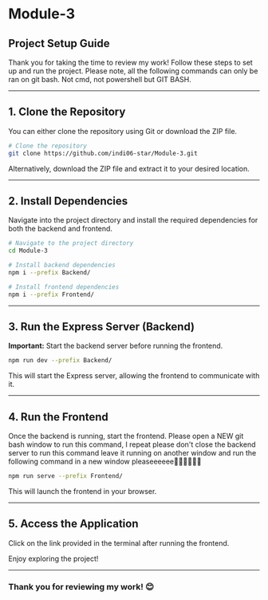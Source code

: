 # Module-3

## Project Setup Guide

Thank you for taking the time to review my work! Follow these steps to set up and run the project.
Please note, all the following commands can only be ran on git bash. Not cmd, not powershell but GIT BASH.

---

## 1. Clone the Repository
You can either clone the repository using Git or download the ZIP file.

```sh
# Clone the repository
git clone https://github.com/indi06-star/Module-3.git 
```

Alternatively, download the ZIP file and extract it to your desired location.

---

## 2. Install Dependencies
Navigate into the project directory and install the required dependencies for both the backend and frontend.

```sh
# Navigate to the project directory
cd Module-3

# Install backend dependencies
npm i --prefix Backend/

# Install frontend dependencies
npm i --prefix Frontend/
```

---

## 3. Run the Express Server (Backend)
**Important:** Start the backend server before running the frontend.

```sh
npm run dev --prefix Backend/
```

This will start the Express server, allowing the frontend to communicate with it.

---

## 4. Run the Frontend
Once the backend is running, start the frontend.
Please open a NEW git bash window to run this command, I repeat please don't close the backend server to run this command leave it running on another window and run the following command 
in a new window pleaseeeeee🚨🚨🚨🚨🚨🚨

```sh
npm run serve --prefix Frontend/
```

This will launch the frontend in your browser.

---

## 5. Access the Application
Click on the link provided in the terminal after running the frontend.

Enjoy exploring the project!

---

### Thank you for reviewing my work! 😊

